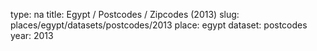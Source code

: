 type: na
title: Egypt / Postcodes / Zipcodes (2013)
slug: places/egypt/datasets/postcodes/2013
place: egypt
dataset: postcodes
year: 2013
